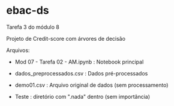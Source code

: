 # ebac-ds

Tarefa 3 do módulo 8

Projeto de Credit-score com árvores de decisão

Arquivos:

* Mod 07 - Tarefa 02 - AM.ipynb : Notebook principal

* dados_preprocessados.csv : Dados pré-processados

* demo01.csv : Arquivo original de dados (sem processamento)

* Teste : diretório com ".nada" dentro (sem importância)
